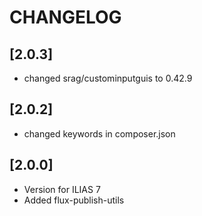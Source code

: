 # CHANGELOG

## [2.0.3]
- changed srag/custominputguis to 0.42.9

## [2.0.2]
- changed keywords in composer.json

## [2.0.0]
- Version for ILIAS 7
- Added flux-publish-utils
